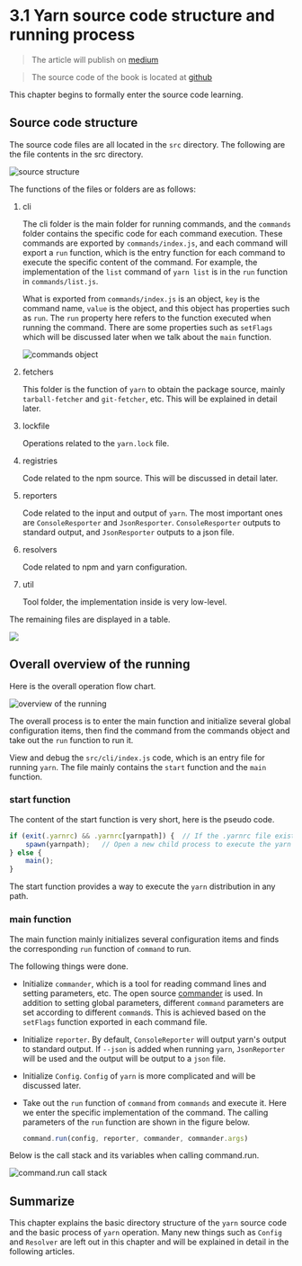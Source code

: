 # 3.1 Yarn source code structure and running process

> The article will publish on [medium](https://medium.com/@w2239559319/list/yarn-principle-analysis-ebdbd4b1ab25)

> The source code of the book is located at [github](https://github.com/2239559319/yarn-principle-analysis)

This chapter begins to formally enter the source code learning.

## Source code structure

The source code files are all located in the `src` directory. The following are the file contents in the src directory.

![source structure](https://unpkg.com/xiaochuan-static-dev@0.0.6/dist/8b74f8dd38a74744.png)

The functions of the files or folders are as follows:

1. cli

    The cli folder is the main folder for running commands, and the `commands` folder contains the specific code for each command execution. These commands are exported by `commands/index.js`, and each command will export a `run` function, which is the entry function for each command to execute the specific content of the command. For example, the implementation of the `list` command of `yarn list` is in the `run` function in `commands/list.js`.

    What is exported from `commands/index.js` is an object, `key` is the command name, `value` is the object, and this object has properties such as `run`. The `run` property here refers to the function executed when running the command. There are some properties such as `setFlags` which will be discussed later when we talk about the `main` function.

    ![commands object](https://unpkg.com/xiaochuan-static-dev@0.0.7/dist/8fe556721d39991f.png)

2. fetchers

    This folder is the function of `yarn` to obtain the package source, mainly `tarball-fetcher` and `git-fetcher`, etc. This will be explained in detail later.

3. lockfile

    Operations related to the `yarn.lock` file.

4. registries

    Code related to the npm source. This will be discussed in detail later.

5. reporters

    Code related to the input and output of `yarn`. The most important ones are `ConsoleResporter` and `JsonResporter`. `ConsoleResporter` outputs to standard output, and `JsonResporter` outputs to a json file.

6. resolvers

    Code related to npm and yarn configuration.

7. util

    Tool folder, the implementation inside is very low-level.

The remaining files are displayed in a table.

![](https://unpkg.com/xiaochuan-static-dev@0.0.16/dist/023ab2b62cddf15a.png)

## Overall overview of the running

Here is the overall operation flow chart.

![overview of the running](https://unpkg.com/xiaochuan-static-dev@0.0.13/dist/cd78f24cfd27191e.png)

The overall process is to enter the main function and initialize several global configuration items, then find the command from the commands object and take out the `run` function to run it.

View and debug the `src/cli/index.js` code, which is an entry file for running `yarn`. The file mainly contains the `start` function and the `main` function.

### start function

The content of the start function is very short, here is the pseudo code.

```js
if (exit(.yarnrc) && .yarnrc[yarnpath]) {  // If the .yarnrc file exists and yarnpath is configured in the file
    spawn(yarnpath);   // Open a new child process to execute the yarn in the corresponding yarn path
} else {
    main();
}
```

The start function provides a way to execute the `yarn` distribution in any path.

### main function

The main function mainly initializes several configuration items and finds the corresponding `run` function of `command` to run.

The following things were done.

- Initialize `commander`, which is a tool for reading command lines and setting parameters, etc. The open source [commander](https://www.npmjs.com/package/commander) is used. In addition to setting global parameters, different `command` parameters are set according to different `command`s. This is achieved based on the `setFlags` function exported in each command file.

- Initialize `reporter`. By default, `ConsoleReporter` will output yarn's output to standard output. If `--json` is added when running `yarn`, `JsonReporter` will be used and the output will be output to a `json` file.

- Initialize `Config`. `Config` of `yarn` is more complicated and will be discussed later.

- Take out the `run` function of `command` from `commands` and execute it. Here we enter the specific implementation of the command. The calling parameters of the `run` function are shown in the figure below.

    ```js
    command.run(config, reporter, commander, commander.args)
    ```

Below is the call stack and its variables when calling command.run.

![command.run call stack](https://unpkg.com/xiaochuan-static-dev@0.0.7/dist/8496c24adb015cb5.png)

## Summarize

This chapter explains the basic directory structure of the `yarn` source code and the basic process of `yarn` operation. Many new things such as `Config` and `Resolver` are left out in this chapter and will be explained in detail in the following articles.
